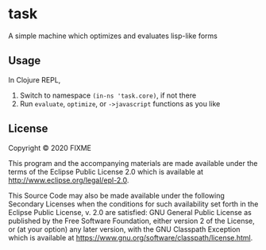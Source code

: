# task

A simple machine which optimizes and evaluates lisp-like forms

## Usage

In Clojure REPL, 
1. Switch to namespace `(in-ns 'task.core)`, if not there
2. Run `evaluate`, `optimize`, or `->javascript` functions as you like

## License

Copyright © 2020 FIXME

This program and the accompanying materials are made available under the
terms of the Eclipse Public License 2.0 which is available at
http://www.eclipse.org/legal/epl-2.0.

This Source Code may also be made available under the following Secondary
Licenses when the conditions for such availability set forth in the Eclipse
Public License, v. 2.0 are satisfied: GNU General Public License as published by
the Free Software Foundation, either version 2 of the License, or (at your
option) any later version, with the GNU Classpath Exception which is available
at https://www.gnu.org/software/classpath/license.html.
